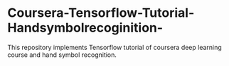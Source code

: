 # Coursera-Tensorflow-Tutorial-Handsymbolrecoginition-
This repository implements Tensorflow tutorial of coursera deep learning course and hand symbol recognition.
